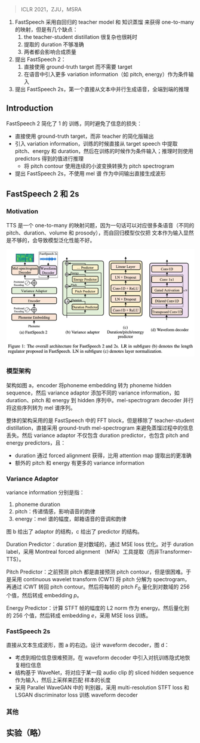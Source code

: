 > ICLR 2021，ZJU，MSRA


1. FastSpeech 采用自回归的 teacher model 和 知识蒸馏 来获得 one-to-many 的映射，但是有几个缺点：
	1. the teacher-student distillation 很复杂也很耗时
	2. 提取的 duration 不够准确
	3. 两者都会影响合成质量
2. 提出 FastSpeech 2：
	1. 直接使用 ground-truth target 而不需要 target
	2. 在语音中引入更多 variation information（如 pitch, energy）作为条件输入
3. 提出 FastSpeech 2s，第一个直接从文本中并行生成语音，全端到端的推理

## Introduction

FastSpeech 2 简化了 1 的 训练，同时避免了信息的损失：
+ 直接使用 ground-truth target，而非 teacher 的简化版输出
+ 引入 variation information，训练的时候直接从 target speech 中提取 pitch、energy 和 duration，然后在训练的时候作为条件输入；推理时则使用 predictors 得到的值进行推理
	+ 将 pitch contour 使用连续的小波变换转换为 pitch spectrogram
+ 提出 FastSpeech 2s，不使用 mel 谱 作为中间输出直接生成波形

## FastSpeech 2 和 2s

### Motivation

TTS 是一个 one-to-many 的映射问题，因为一句话可以对应很多条语音（不同的 pitch、duration、volume 和 prosody），而自回归模型仅仅把 文本作为输入显然是不够的，会导致模型泛化性能不好。

![](image/Pasted%20image%2020230918132633.png)

### 模型架构

架构如图 a，encoder 将phoneme embedding 转为 phoneme hidden sequence，然后 variance adaptor 添加不同的 variance information，如 duration、pitch 和 energy 到 hidden 序列中。mel-spectrogram decoder 并行将这些序列转为 mel 谱序列。

整体的架构采用的是 FastSpeech 中的 FFT block，但是移除了 teacher-student distillation，直接采用 ground-truth mel-spectrogram 来避免蒸馏过程中的信息丢失。然后 variance adaptor 不仅包含 duration predictor，也包含 pitch and energy predictors，且：
+ duration 通过 forced alignment 获得，比用 attention map 提取出的更准确
+ 额外的 pitch 和 energy 有更多的 variance information

### Variance Adaptor

variance information 分别是指：
1. phoneme duration
2. pitch：传递情感，影响语音的韵律
3. energy：mel 谱的幅度，邮箱语音的音调和韵律

图 b 给出了 adaptor 的结构，c 给出了 predictor 的结构。

Duration Predictor：duration 是对数域的，通过 MSE loss 优化。对于 duration label，采用  Montreal forced alignment （MFA）工具提取（而非Transformer-TTS）。

Pitch Predictor：之前预测 pitch 都是直接预测 pitch contour，但是很困难。于是采用 continuous wavelet transform (CWT) 将 pitch 分解为 spectrogram，再通过 iCWT 转回 pitch contour。然后将每帧的 pitch $F_{0}$ 量化到对数域的 256 个值，然后转成 embedding $p$。

Energy Predictor：计算 STFT 帧的幅度的 L2 norm 作为 energy。然后量化到的 256 个值，然后转成 embedding $e$，采用 MSE loss 训练。

### FastSpeech 2s

直接从文本生成波形，图 a 的右边。设计 waveform decoder，图 d：
+ 考虑到相位信息很难预测，在 waveform decoder  中引入对抗训练隐式地恢复相位信息
+ 结构基于  WaveNet，将对应于某一段 audio clip 的 sliced hidden sequence 作为输入，然后上采样来匹配 样本的长度
+ 采用  Parallel WaveGAN 中的 判别器，采用  multi-resolution STFT loss 和 LSGAN discriminator loss 训练 waveform decoder

### 其他

## 实验（略）


 






